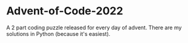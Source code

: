 # Advent-of-Code-2022
A 2 part coding puzzle released for every day of advent. There are my solutions in Python (because it's easiest).
